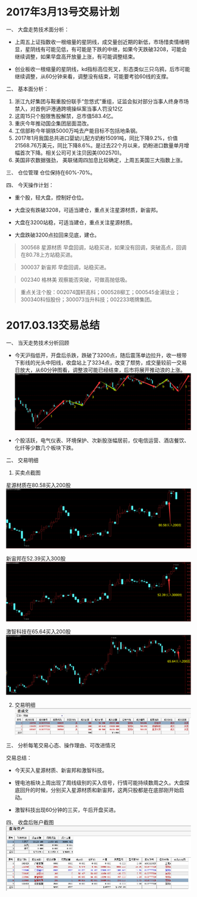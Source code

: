 
# 2017年3月13号交易计划 #
一、	大盘走势技术面分析：

- 上周五上证指数收一根缩量的星阴线，成交量创近期的新低，市场惜卖情绪明显，星阴线有可能见低，有可能是下跌的中继，如果今天跌破3208，可能会继续调整，如果早盘高开放量上涨，有可能调整结束。

- 创业板收一根缩量的星阴线，kd指标高位死叉，形态类似三只乌鸦，后市可能继续调整，从60分钟来看，调整没有结束，可能要考验60线的支撑。

二、	基本面分析：

1.	浙江九好集团与鞍重股份联手“忽悠式”重组，证监会拟对部分当事人终身市场禁入，对首例沪港通跨境操纵案当事人罚没12亿
2.	这周15只个股限售股解禁，总市值583.4亿。
3.	重庆今年推动国企集团层面混改。
4.	工信部称今年钢铁5000万吨去产能目标不包括地条钢。
5.	2017年1月我国总共进口婴幼儿配方奶粉15091吨，同比下降9.2%，价值21568.76万美元，同比下降8.6%。是过去22个月以来，奶粉进口数量单月增幅首次下降。相关公司可关注贝因美(002570)。
6.	美国非农数据强劲， 美联储周四加息比较确定，上周五美国三大指数上涨。

三、	仓位管理
仓位保持在60%-70%。

四、	今天操作计划：

- 重个股，轻大盘，控制好仓位。

- 大盘没有跌破3208，可适当建仓，重点关注星源材质，新宙邦。

- 大盘在3200站稳，可适当建仓，重点关注星源材质。

- 大盘跌破3200点拉回来见底，建仓。


> 300568 星源材质 早盘回调，站稳买进，如果没有回调，突破高点，回调在80.78上方站稳买进。

> 300037 新宙邦  早盘回调，站稳买进。

> 002340 格林美 观察能否突破，可做高抛低吸。

>重点关注个股：002074国轩高科；000528柳工；000545金浦钛业；300340科恒股份；300073当升科技；002233塔牌集团。



# 2017.03.13交易总结 #
一、	当天走势技术分析回顾

- 今天沪指低开，开盘后杀跌，跌破了3200点，随后震荡单边拉升，收一根带下影线的光头中阳线，收盘站上了3234点，改变了颓势，成交量较前一交易日放大，从60分钟图看，调整浪可能已经结束，后市将展开推动浪的上涨。
![](20170313155633.png)

- 个股活跃，电气仪表、环境保护、次新股涨幅居前，仅电信运营、酒店餐饮、化纤等少数几个板块下跌。

二、	交易明细

1.	买卖点截图

星源材质在80.58买入200股
![](2017031315049.png)

新宙邦在52.39买入300股
![](20170313150657.png)

激智科技在65.64买入200股
![](20170313151010.png)

2.	交易明细
![](20170313151959.png)

三、	分析每笔交易心态、操作理由、可改进情况

交易总结：

- 今天买入星源材质、新宙邦和激智科技。

- 锂电池板块上周出现了周线级别的买入信号，行情可能持续数周之久。大盘探底回升的时候，分别买入星源材质和新宙邦，这两只股都是在底部刚开始启动。

- 激智科技出现60分钟的三买，午后开盘买进。

四、	收盘后账户截图
![](20170313151939.png)
